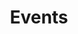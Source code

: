 ---
title: Events
type: landing

# The following blocks support this option: pages, featured, experience, accomplishments, contact, blank, tag_cloud, portfolio
sections:
  - block: portfolio
    id: events
    content:
      title: Events
      filters:
        folders:
          - events
        kinds:
          - page
      buttons:
        - name: All
          tag: '*'
        - name: Workshops
          tag: workshop
        - name: Lectures
          tag: lecture
        - name: Tutorials
          tag: tutorial
    design:
      # Choose how many columns the section has. Valid values: '1' or '2'.
      columns: '2'
      view: showcase
      # For Showcase view, flip alternate rows?
      flip_alt_rows: false
    sort_by: 'Date'
    sort_ascending: false
---